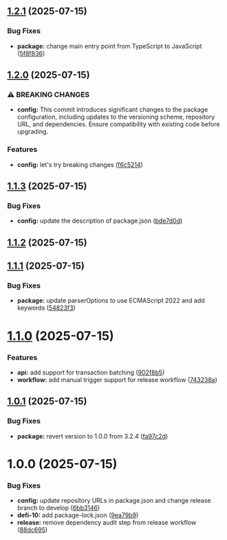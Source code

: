 ## [1.2.1](https://github.com/0xharshbd/expand-js-sdk/compare/v1.2.0...v1.2.1) (2025-07-15)

### Bug Fixes

* **package:** change main entry point from TypeScript to JavaScript ([5f8f836](https://github.com/0xharshbd/expand-js-sdk/commit/5f8f8362fada4038a7a3b95a9430b47f0a6fb7ce))

## [1.2.0](https://github.com/0xharshbd/expand-js-sdk/compare/v1.1.3...v1.2.0) (2025-07-15)

### ⚠ BREAKING CHANGES

* **config:** This commit introduces significant changes to the package configuration, including updates to the versioning scheme, repository URL, and dependencies. Ensure compatibility with existing code before upgrading.

### Features

* **config:** let's try breaking changes ([f6c5214](https://github.com/0xharshbd/expand-js-sdk/commit/f6c52144ebf8fa9f73076ac1d8a81a8e0dbadf05))

## [1.1.3](https://github.com/0xharshbd/expand-js-sdk/compare/v1.1.2...v1.1.3) (2025-07-15)

### Bug Fixes

* **config:** update the description of package.json ([bde7d0d](https://github.com/0xharshbd/expand-js-sdk/commit/bde7d0d775326fe2a9296d3d3636f450359897de))

## [1.1.2](https://github.com/0xharshbd/expand-js-sdk/compare/v1.1.1...v1.1.2) (2025-07-15)

## [1.1.1](https://github.com/0xharshbd/expand-js-sdk/compare/v1.1.0...v1.1.1) (2025-07-15)


### Bug Fixes

* **package:** update parserOptions to use ECMAScript 2022 and add keywords ([54823f3](https://github.com/0xharshbd/expand-js-sdk/commit/54823f3839ee097ec4a4e6b2a3fbd041c46f56cb))

# [1.1.0](https://github.com/0xharshbd/expand-js-sdk/compare/v1.0.1...v1.1.0) (2025-07-15)


### Features

* **api:** add support for transaction batching ([902f8b5](https://github.com/0xharshbd/expand-js-sdk/commit/902f8b5d64bf8f0b37331f9fcdb4bd4061533bfd))
* **workflow:** add manual trigger support for release workflow ([743238a](https://github.com/0xharshbd/expand-js-sdk/commit/743238abfc983ba89b32cdf02aafdf52f59d748d))

## [1.0.1](https://github.com/0xharshbd/expand-js-sdk/compare/v1.0.0...v1.0.1) (2025-07-15)


### Bug Fixes

* **package:** revert version to 1.0.0 from 3.2.4 ([fa97c2d](https://github.com/0xharshbd/expand-js-sdk/commit/fa97c2d041286668b386c9b6cf553112cb459f8d))

# 1.0.0 (2025-07-15)


### Bug Fixes

* **config:** update repository URLs in package.json and change release branch to develop ([6bb3146](https://github.com/0xharshbd/expand-js-sdk/commit/6bb31465c82759abed68beca396134924aa8b992))
* **defi-10:** add package-lock.json ([9ea79b9](https://github.com/0xharshbd/expand-js-sdk/commit/9ea79b96dc1db4b7d69a0678fac99f116addc8e3))
* **release:** remove dependency audit step from release workflow ([88dc695](https://github.com/0xharshbd/expand-js-sdk/commit/88dc69501914de72851cd1c24535861faef1729f))
